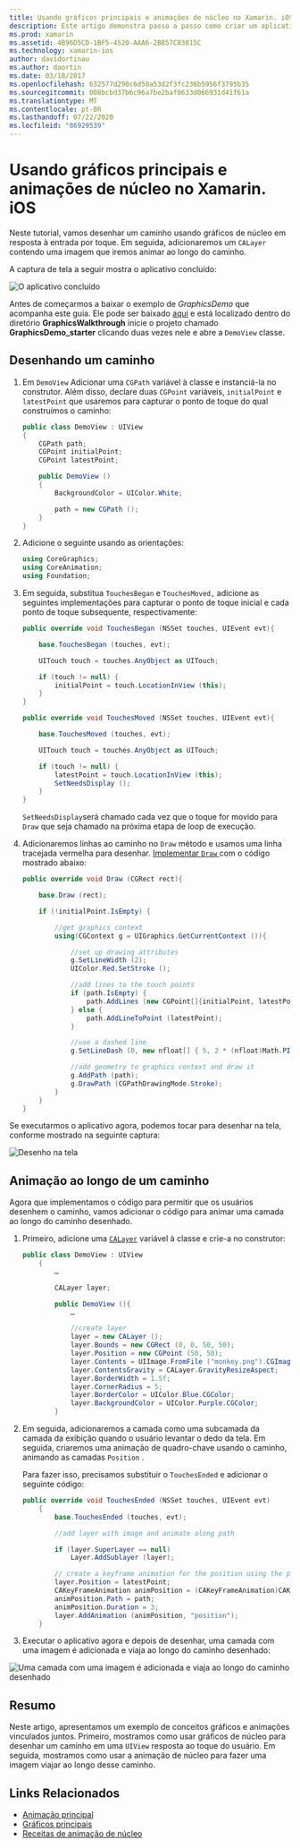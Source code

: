 ```yaml
---
title: Usando gráficos principais e animações de núcleo no Xamarin. iOS
description: Este artigo demonstra passo a passo como criar um aplicativo que usa gráficos de núcleo e animação de núcleo. Ele mostra como desenhar na tela em resposta ao toque do usuário, bem como animar uma imagem para viajar ao longo de um caminho.
ms.prod: xamarin
ms.assetid: 4B96D5CD-1BF5-4520-AAA6-2B857C83815C
ms.technology: xamarin-ios
author: davidortinau
ms.author: daortin
ms.date: 03/18/2017
ms.openlocfilehash: 632577d290c6d50a53d2f3fc236b5956f3795b35
ms.sourcegitcommit: 008bcbd37b6c96a7be2baf0633d066931d41f61a
ms.translationtype: MT
ms.contentlocale: pt-BR
ms.lasthandoff: 07/22/2020
ms.locfileid: "86929539"
---
```

# <a name="using-core-graphics-and-core-animation-in-xamarinios"></a>Usando gráficos principais e animações de núcleo no Xamarin. iOS

Neste tutorial, vamos desenhar um caminho usando gráficos de núcleo em resposta à entrada por toque. Em seguida, adicionaremos um `CALayer` contendo uma imagem que iremos animar ao longo do caminho.

A captura de tela a seguir mostra o aplicativo concluído:

![O aplicativo concluído](graphics-animation-walkthrough-images/00-final-app.png)

Antes de começarmos a baixar o exemplo de *GraphicsDemo* que acompanha este guia. Ele pode ser baixado [aqui](https://docs.microsoft.com/samples/xamarin/ios-samples/graphicsandanimation) e está localizado dentro do diretório **GraphicsWalkthrough** inicie o projeto chamado **GraphicsDemo_starter** clicando duas vezes nele e abre a `DemoView` classe.

## <a name="drawing-a-path"></a>Desenhando um caminho

1. Em `DemoView` Adicionar uma `CGPath` variável à classe e instanciá-la no construtor. Além disso, declare duas `CGPoint` variáveis, `initialPoint` e `latestPoint` que usaremos para capturar o ponto de toque do qual construímos o caminho:

    ```csharp
    public class DemoView : UIView
    {
        CGPath path;
        CGPoint initialPoint;
        CGPoint latestPoint;

        public DemoView ()
        {
            BackgroundColor = UIColor.White;

            path = new CGPath ();
        }
    }
    ```

2. Adicione o seguinte usando as orientações:

    ```csharp
    using CoreGraphics;
    using CoreAnimation;
    using Foundation;
    ```

3. Em seguida, substitua `TouchesBegan` e `TouchesMoved,` adicione as seguintes implementações para capturar o ponto de toque inicial e cada ponto de toque subsequente, respectivamente:

    ```csharp
    public override void TouchesBegan (NSSet touches, UIEvent evt){

        base.TouchesBegan (touches, evt);

        UITouch touch = touches.AnyObject as UITouch;

        if (touch != null) {
            initialPoint = touch.LocationInView (this);
        }
    }

    public override void TouchesMoved (NSSet touches, UIEvent evt){

        base.TouchesMoved (touches, evt);

        UITouch touch = touches.AnyObject as UITouch;

        if (touch != null) {
            latestPoint = touch.LocationInView (this);
            SetNeedsDisplay ();
        }
    }
    ```

    `SetNeedsDisplay`será chamado cada vez que o toque for movido para `Draw` que seja chamado na próxima etapa de loop de execução.

4. Adicionaremos linhas ao caminho no `Draw` método e usamos uma linha tracejada vermelha para desenhar. [Implementar `Draw` ](~/ios/platform/graphics-animation-ios/core-graphics.md) com o código mostrado abaixo:

    ```csharp
    public override void Draw (CGRect rect){

        base.Draw (rect);

        if (!initialPoint.IsEmpty) {

            //get graphics context
            using(CGContext g = UIGraphics.GetCurrentContext ()){

                //set up drawing attributes
                g.SetLineWidth (2);
                UIColor.Red.SetStroke ();

                //add lines to the touch points
                if (path.IsEmpty) {
                    path.AddLines (new CGPoint[]{initialPoint, latestPoint});
                } else {
                    path.AddLineToPoint (latestPoint);
                }

                //use a dashed line
                g.SetLineDash (0, new nfloat[] { 5, 2 * (nfloat)Math.PI });

                //add geometry to graphics context and draw it
                g.AddPath (path);
                g.DrawPath (CGPathDrawingMode.Stroke);
            }
        }
    }
    ```

Se executarmos o aplicativo agora, podemos tocar para desenhar na tela, conforme mostrado na seguinte captura:

![Desenho na tela](graphics-animation-walkthrough-images/01-path.png)

## <a name="animating-along-a-path"></a>Animação ao longo de um caminho

Agora que implementamos o código para permitir que os usuários desenhem o caminho, vamos adicionar o código para animar uma camada ao longo do caminho desenhado.

1. Primeiro, adicione uma [`CALayer`](~/ios/platform/graphics-animation-ios/core-animation.md) variável à classe e crie-a no construtor:

    ```csharp
    public class DemoView : UIView
        {
            …

            CALayer layer;

            public DemoView (){
                …

                //create layer
                layer = new CALayer ();
                layer.Bounds = new CGRect (0, 0, 50, 50);
                layer.Position = new CGPoint (50, 50);
                layer.Contents = UIImage.FromFile ("monkey.png").CGImage;
                layer.ContentsGravity = CALayer.GravityResizeAspect;
                layer.BorderWidth = 1.5f;
                layer.CornerRadius = 5;
                layer.BorderColor = UIColor.Blue.CGColor;
                layer.BackgroundColor = UIColor.Purple.CGColor;
            }
    ```

2. Em seguida, adicionaremos a camada como uma subcamada da camada da exibição quando o usuário levantar o dedo da tela. Em seguida, criaremos uma animação de quadro-chave usando o caminho, animando as camadas `Position` .

    Para fazer isso, precisamos substituir o `TouchesEnded` e adicionar o seguinte código:

    ```csharp
    public override void TouchesEnded (NSSet touches, UIEvent evt)
        {
            base.TouchesEnded (touches, evt);

            //add layer with image and animate along path

            if (layer.SuperLayer == null)
                Layer.AddSublayer (layer);

            // create a keyframe animation for the position using the path
            layer.Position = latestPoint;
            CAKeyFrameAnimation animPosition = (CAKeyFrameAnimation)CAKeyFrameAnimation.FromKeyPath ("position");
            animPosition.Path = path;
            animPosition.Duration = 3;
            layer.AddAnimation (animPosition, "position");
        }
    ```

3. Executar o aplicativo agora e depois de desenhar, uma camada com uma imagem é adicionada e viaja ao longo do caminho desenhado:

![Uma camada com uma imagem é adicionada e viaja ao longo do caminho desenhado](graphics-animation-walkthrough-images/00-final-app.png)

## <a name="summary"></a>Resumo

Neste artigo, apresentamos um exemplo de conceitos gráficos e animações vinculados juntos. Primeiro, mostramos como usar gráficos de núcleo para desenhar um caminho em uma `UIView` resposta ao toque do usuário. Em seguida, mostramos como usar a animação de núcleo para fazer uma imagem viajar ao longo desse caminho.

## <a name="related-links"></a>Links Relacionados

- [Animação principal](~/ios/platform/graphics-animation-ios/core-animation.md)
- [Gráficos principais](~/ios/platform/graphics-animation-ios/core-graphics.md)
- [Receitas de animação de núcleo](https://github.com/xamarin/recipes/tree/master/Recipes/ios/animation/coreanimation)
